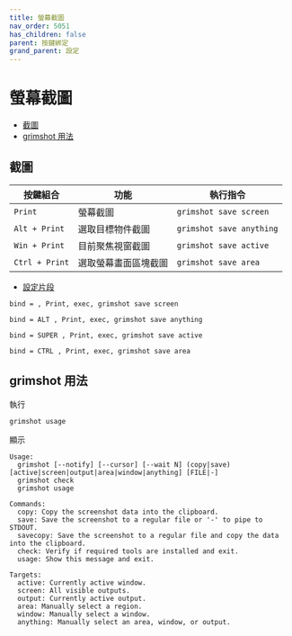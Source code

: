 ```yaml
---
title: 螢幕截圖
nav_order: 5051
has_children: false
parent: 按鍵綁定
grand_parent: 設定
---
```



# 螢幕截圖

* [截圖](#截圖)
* [grimshot 用法](#grimshot-用法)




## 截圖

| 按鍵組合      | 功能                 | 執行指令   |
| ------------- | -------------------- | ---------- |
| `Print`       | 螢幕截圖             | `grimshot save screen`    |
| `Alt + Print` | 選取目標物件截圖      | `grimshot save anything` |
| `Win + Print` | 目前聚焦視窗截圖      | `grimshot save active` |
| `Ctrl + Print` | 選取螢幕畫面區塊截圖  | `grimshot save area` |


* [設定片段](https://github.com/samwhelp/fedora-hyprland-adjustment/blob/main/prototype/main/hyprland-config/Main/asset/overlay/etc/skel/.config/hypr/hyprland.conf#L508-L515)

```
bind = , Print, exec, grimshot save screen

bind = ALT , Print, exec, grimshot save anything

bind = SUPER , Print, exec, grimshot save active

bind = CTRL , Print, exec, grimshot save area
```




## grimshot 用法

執行

``` sh
grimshot usage
```

顯示

```
Usage:
  grimshot [--notify] [--cursor] [--wait N] (copy|save) [active|screen|output|area|window|anything] [FILE|-]
  grimshot check
  grimshot usage

Commands:
  copy: Copy the screenshot data into the clipboard.
  save: Save the screenshot to a regular file or '-' to pipe to STDOUT.
  savecopy: Save the screenshot to a regular file and copy the data into the clipboard.
  check: Verify if required tools are installed and exit.
  usage: Show this message and exit.

Targets:
  active: Currently active window.
  screen: All visible outputs.
  output: Currently active output.
  area: Manually select a region.
  window: Manually select a window.
  anything: Manually select an area, window, or output.
```
